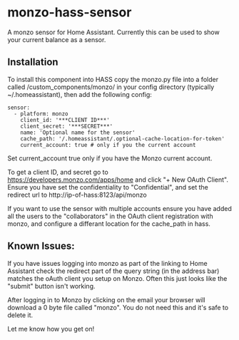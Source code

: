 # monzo-hass-sensor
A monzo sensor for Home Assistant. Currently this can be used to show your current balance as a sensor.

## Installation

To install this component into HASS copy the monzo.py file into a folder called /custom_components/monzo/ in your config directory (typically ~/.homeassistant), then add the following config:

```
sensor:
  - platform: monzo
    client_id: '***CLIENT ID***'
    client_secret: '***SECRET***'
    name: 'Optional name for the sensor'
    cache_path: '/.homeassistant/.optional-cache-location-for-token'
    current_account: true # only if you the current account
```

Set current_account true only if you have the Monzo current account.

To get a client ID, and secret go to https://developers.monzo.com/apps/home and click "+ New OAuth Client". Ensure you have set the confidentiality to "Confidential", and set the redirect url to http://ip-of-hass:8123/api/monzo

If you want to use the sensor with multiple accounts ensure you have added all the users to the "collaborators" in the OAuth client registration with monzo, and configure a differant location for the cache_path in hass.

## Known Issues:
If you have issues logging into monzo as part of the linking to Home Assistant check the redirect part of the query string (in the address bar) matches the oAuth client you setup on Monzo. Often this just looks like the "submit" button isn't working.

After logging in to Monzo by clicking on the email your browser will download a 0 byte file called "monzo". You do not need this and it's safe to delete it.

Let me know how you get on!
